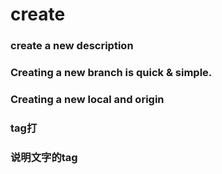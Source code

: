# create

### create a new description

### Creating a new branch is quick & simple.

### Creating a new  local and origin

### tag打

### 说明文字的tag
